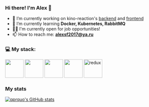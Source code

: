 ### Hi there! I'm Alex 👋

- 🔭 I’m currently working on kino-reaction's [backend](https://github.com/qprquo/backend) and [frontend](https://github.com/qprquo/kino)
- 🌱 I’m currently learning **Docker, Kubernetes, RabbitMQ**
- 🧑‍💼 I'm currently open for job opportunities!
- 📫 How to reach me: **alexsf2017@ya.ru**

### 💻 My stack: 
<img src="https://cdn.jsdelivr.net/gh/devicons/devicon/icons/nodejs/nodejs-original-wordmark.svg" height="60px" />&nbsp;<img src="https://cdn.jsdelivr.net/gh/devicons/devicon/icons/mysql/mysql-original-wordmark.svg" height="60px" />&nbsp;<img src="https://cdn.jsdelivr.net/gh/devicons/devicon/icons/postgresql/postgresql-original.svg" height="60px" />&nbsp;<img src="https://cdn.jsdelivr.net/gh/devicons/devicon/icons/react/react-original-wordmark.svg" height="60px" />&nbsp;<img src="https://cdn.jsdelivr.net/gh/devicons/devicon/icons/redux/redux-original.svg" alt="redux" height="60px"/>
          
### My stats
[![qprquo's GitHub stats](https://github-readme-stats.vercel.app/api/top-langs?username=qprquo&layout=compact)](https://github.com/anuraghazra/github-readme-stats)
